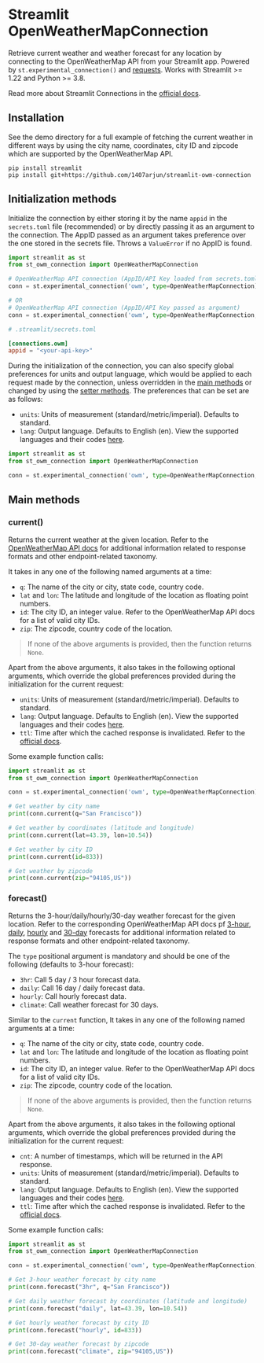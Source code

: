 # Streamlit OpenWeatherMapConnection

Retrieve current weather and weather forecast for any location by connecting to the OpenWeatherMap API from your Streamlit app. Powered by `st.experimental_connection()` and [requests](https://pypi.org/project/requests/). Works with Streamlit >= 1.22 and Python >= 3.8.

Read more about Streamlit Connections in the [official docs](https://docs.streamlit.io/library/api-reference/connections).

## Installation
See the demo directory for a full example of fetching the current weather in different ways by using the city name, coordinates, city ID and zipcode which are supported by the OpenWeatherMap API.
```
pip install streamlit
pip install git+https://github.com/1407arjun/streamlit-owm-connection
```

## Initialization methods
Initialize the connection by either storing it by the name `appid` in the `secrets.toml` file (recommended) or by directly passing it as an argument to the connection. The AppID passed as an argument takes preference over the one stored in the secrets file. Throws a `ValueError` if no AppID is found.
``` py
import streamlit as st
from st_owm_connection import OpenWeatherMapConnection

# OpenWeatherMap API connection (AppID/API Key loaded from secrets.toml)
conn = st.experimental_connection('owm', type=OpenWeatherMapConnection)

# OR
# OpenWeatherMap API connection (AppID/API Key passed as argument)
conn = st.experimental_connection('owm', type=OpenWeatherMapConnection, appid="<your-api-key>")
```
``` toml
# .streamlit/secrets.toml

[connections.owm]
appid = "<your-api-key>"
```

During the initialization of the connection, you can also specify global preferences for units and output language, which would be applied to each request made by the connection, unless overridden in the [main methods](#main-methods) or changed by using the [setter methods](#setter-methods). The preferences that can be set are as follows:
- `units`: Units of measurement (standard/metric/imperial). Defaults to standard.
- `lang`: Output language. Defaults to English (en). View the supported languages and their codes [here](https://openweathermap.org/current#multi).

``` py
import streamlit as st
from st_owm_connection import OpenWeatherMapConnection

conn = st.experimental_connection('owm', type=OpenWeatherMapConnection, units="metric", lang="fr")
```

## Main methods

### current()
Returns the current weather at the given location. Refer to the [OpenWeatherMap API docs](https://openweathermap.org/current) for additional information related to response formats and other endpoint-related taxonomy.

It takes in any one of the following named arguments at a time:
- `q`: The name of the city or city, state code, country code.
- `lat` and `lon`: The latitude and longitude of the location as floating point numbers.
- `id`: The city ID, an integer value. Refer to the OpenWeatherMap API docs for a list of valid city IDs.
- `zip`: The zipcode, country code of the location.

> If none of the above arguments is provided, then the function returns `None`.

Apart from the above arguments, it also takes in the following optional arguments, which override the global preferences provided during the initialization for the current request:
- `units`: Units of measurement (standard/metric/imperial). Defaults to standard.
- `lang`: Output language. Defaults to English (en). View the supported languages and their codes [here](https://openweathermap.org/current#multi).
- `ttl`: Time after which the cached response is invalidated. Refer to the [official docs](https://docs.streamlit.io/library/api-reference/performance/st.cache_data).

Some example function calls:
``` py
import streamlit as st
from st_owm_connection import OpenWeatherMapConnection

conn = st.experimental_connection('owm', type=OpenWeatherMapConnection)

# Get weather by city name
print(conn.current(q="San Francisco"))

# Get weather by coordinates (latitude and longitude)
print(conn.current(lat=43.39, lon=10.54))

# Get weather by city ID
print(conn.current(id=833))

# Get weather by zipcode
print(conn.current(zip="94105,US"))
```

### forecast()
Returns the 3-hour/daily/hourly/30-day weather forecast for the given location. Refer to the corresponding OpenWeatherMap API docs pf [3-hour](https://openweathermap.org/forecast5), [daily](https://openweathermap.org/forecast16), [hourly](https://openweathermap.org/api/hourly-forecast) and [30-day](https://openweathermap.org/api/forecast30) forecasts for additional information related to response formats and other endpoint-related taxonomy.

The `type` positional argument is mandatory and should be one of the following (defaults to 3-hour forecast):
- `3hr`: Call 5 day / 3 hour forecast data.
- `daily`: Call 16 day / daily forecast data.
- `hourly`: Call hourly forecast data.
- `climate`: Call weather forecast for 30 days.

Similar to the `current` function, It takes in any one of the following named arguments at a time:
- `q`: The name of the city or city, state code, country code.
- `lat` and `lon`: The latitude and longitude of the location as floating point numbers.
- `id`: The city ID, an integer value. Refer to the OpenWeatherMap API docs for a list of valid city IDs.
- `zip`: The zipcode, country code of the location.

> If none of the above arguments is provided, then the function returns `None`.

Apart from the above arguments, it also takes in the following optional arguments, which override the global preferences provided during the initialization for the current request:
- `cnt`: A number of timestamps, which will be returned in the API response.
- `units`: Units of measurement (standard/metric/imperial). Defaults to standard.
- `lang`: Output language. Defaults to English (en). View the supported languages and their codes [here](https://openweathermap.org/current#multi).
- `ttl`: Time after which the cached response is invalidated. Refer to the [official docs](https://docs.streamlit.io/library/api-reference/performance/st.cache_data).

Some example function calls:
``` py
import streamlit as st
from st_owm_connection import OpenWeatherMapConnection

conn = st.experimental_connection('owm', type=OpenWeatherMapConnection)

# Get 3-hour weather forecast by city name
print(conn.forecast("3hr", q="San Francisco"))

# Get daily weather forecast by coordinates (latitude and longitude)
print(conn.forecast("daily", lat=43.39, lon=10.54))

# Get hourly weather forecast by city ID
print(conn.forecast("hourly", id=833))

# Get 30-day weather forecast by zipcode
print(conn.forecast("climate", zip="94105,US"))
```
